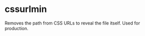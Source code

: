 cssurlmin
=========

Removes the path from CSS URLs to reveal the file itself. Used for production.
